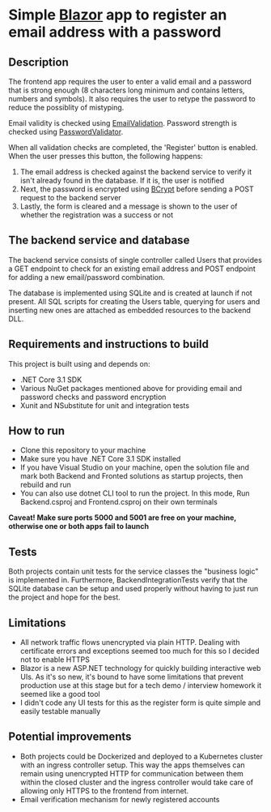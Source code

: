 # Simple [Blazor](https://dotnet.microsoft.com/apps/aspnet/web-apps/blazor) app to register an email address with a password

## Description

The frontend app requires the user to enter a valid email and a password that is strong enough (8 characters long minimum and contains letters, numbers and symbols). It also requires the user to retype the password to reduce the possiblity of mistyping.

Email validity is checked using [EmailValidation](https://github.com/jstedfast/EmailValidation).
Password strength is checked using [PasswordValidator](https://github.com/havardt/PasswordValidator).

When all validation checks are completed, the 'Register' button is enabled. When the user presses this button, the following happens:

1. The email address is checked against the backend service to verify it isn't already found in the database. If it is, the user is notified
2. Next, the password is encrypted using [BCrypt](https://github.com/caetanoharyon/bcrypt-core) before sending a POST request to the backend server
3. Lastly, the form is cleared and a message is shown to the user of whether the registration was a success or not

## The backend service and database

The backend service consists of single controller called Users that provides a GET endpoint to check for an existing email address and POST endpoint for adding a new email/password combination.

The database is implemented using SQLite and is created at launch if not present. All SQL scripts for creating the Users table, querying for users and inserting new ones are attached as embedded resources to the backend DLL.

## Requirements and instructions to build

This project is built using and depends on:

* .NET Core 3.1 SDK
* Various NuGet packages mentioned above for providing email and password checks and password encryption
* Xunit and NSubstitute for unit and integration tests

## How to run

* Clone this repository to your machine
* Make sure you have .NET Core 3.1 SDK installed
* If you have Visual Studio on your machine, open the solution file and mark both Backend and Fronted solutions as startup projects, then rebuild and run
* You can also use dotnet CLI tool to run the project. In this mode, Run Backend.csproj and Frontend.csproj on their own terminals

**Caveat! Make sure ports 5000 and 5001 are free on your machine, otherwise one or both apps fail to launch**

## Tests

Both projects contain unit tests for the service classes the "business logic" is implemented in.
Furthermore, BackendIntegrationTests verify that the SQLite database can be setup and used properly without having to just run the project and hope for the best.

## Limitations

* All network traffic flows unencrypted via plain HTTP. Dealing with certificate errors and exceptions seemed too much for this so I decided not to enable HTTPS
* Blazor is a new ASP.NET technology for quickly building interactive web UIs. As it's so new, it's bound to have some limitations that prevent production use at this stage but for a tech demo / interview homework it seemed like a good tool
* I didn't code any UI tests for this as the register form is quite simple and easily testable manually

## Potential improvements

* Both projects could be Dockerized and deployed to a Kubernetes cluster with an ingress controller setup. This way the apps themselves can remain using unencrypted HTTP for communication between them within the closed cluster and the ingress controller would take care of allowing only HTTPS to the frontend from internet.
* Email verification mechanism for newly registered accounts
